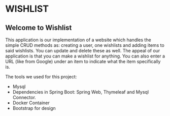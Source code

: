 # WISHLIST

## Welcome to Wishlist

This application is our implementation of a website which handles the simple CRUD methods as: creating a user, one wishlists and adding 
items to said wishlists. You can update and delete these as well. 
The appeal of our application is that you can make a wishlist for anything. 
You can also enter a URL (like from Google) under an item to indicate what the item specifically is.

The tools we used for this project:
- Mysql 
- Dependencies in Spring Boot: Spring Web, Thymeleaf and Mysql Connector.
- Docker Container
- Bootstrap for design






